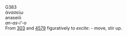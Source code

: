 G383  
ἀνασείω  
anaseiō  
*an-as-i‘-o*  
From [303](g0303) and [4579](g4579) figuratively to *excite:* - move,
stir up.  
